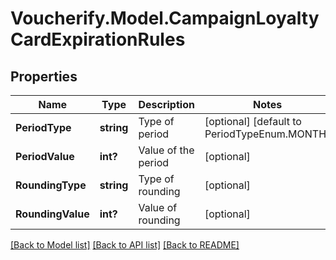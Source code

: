 # Voucherify.Model.CampaignLoyaltyCardExpirationRules

## Properties

Name | Type | Description | Notes
------------ | ------------- | ------------- | -------------
**PeriodType** | **string** | Type of period | [optional] [default to PeriodTypeEnum.MONTH]
**PeriodValue** | **int?** | Value of the period | [optional] 
**RoundingType** | **string** | Type of rounding | [optional] 
**RoundingValue** | **int?** | Value of rounding | [optional] 

[[Back to Model list]](../README.md#documentation-for-models) [[Back to API list]](../README.md#documentation-for-api-endpoints) [[Back to README]](../README.md)

